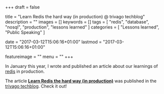+++
draft = false

title = "Learn Redis the hard way (in production) @ trivago techblog"
description = ""
images = []
keywords = []
tags = [
    "redis",
    "database",
    "nosql",
    "production",
    "lessons learned"
]
categories = [
    "Lessons learned",
    "Public Speaking"
]

date = "2017-03-12T15:06:16+01:00"
lastmod = "2017-03-12T15:06:16+01:00"

featureimage = ""
menu = ""
+++

In January this year, I wrote and published an article about our learnings of [redis](https://redis.io/) in production.

The article **[Learn Redis the hard way (in production)](https://tech.trivago.com/2017/01/25/learn-redis-the-hard-way-in-production/)** was published in the [trivago techblog](https://tech.trivago.com/).
Check it out!